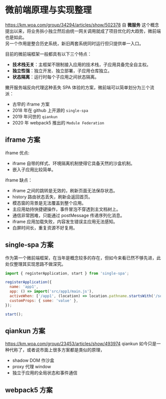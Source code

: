 # 微前端原理与实现整理

https://km.woa.com/group/34294/articles/show/502378
自 **微服务** 这个概念提出以来，将业务拆小独立然后由统一网关调用就成了项目优化的大趋势，微前端也是如此。<br />
另一个作用是整合历史系统，新旧两套系统同时运行但只提供单一入口。

目前的微前端框架一般都具有以下三个特点：

- **技术栈无关**：主框架不限制接入应用的技术栈，子应用具备完全自主权。
- **独立性强**：独立开发、独立部署，子应用仓库独立。
- **状态隔离**：运行时每个子应用之间状态隔离。

撇开服务端反向代理这种丢失 SPA 体验的方案，微前端可以简单划分为三个流派：

- 古早的 iframe 方案
- 2018 年在 github 上开源的 `single-spa`
- 2019 年问世的 `qiankun`
- 2020 年 webpack5 推出的 `Module Federation`

## iframe 方案

iframe 优点:

- iframe 自带的样式、环境隔离机制使得它具备天然的沙盒机制。
- 嵌入子应用比较简单。

iframe 缺点：

- iframe 之间的跳转是无效的，刷新页面无法保存状态。
- history 路由状态丢失，刷新会返回首页。
- 模态窗的背景是无法覆盖到整个应用。
- 主应用劫持快捷键操作，事件冒泡不穿透到主文档树上。
- 通信非常困难，只能通过 postMessage 传递序列化消息。
- iframe 应用加载失败，内容发生错误主应用无法感知。
- 白屏时间长，重复资源不好复用。

## single-spa 方案

作为第一个微前端框架，在当年是概念较多的存在，但如今来看已然不够先进，此处仅整理其实现思路不做深究。

```js
import { registerApplication, start } from 'single-spa';

registerApplication({
  name: 'app1',
  app: () => import('src/app1/main.js'),
  activeWhen: ['/app1', (location) => location.pathname.startsWith('/some/other/path')],
  customProps: { some: 'value' },
});

start();
```

## qiankun 方案

https://km.woa.com/group/23453/articles/show/493974
qiankun 如今只是一种代称了，或者说市面上很多方案都是类似的原理，

- shadow DOM 作沙盒
- proxy 代理 window
- 独立于应用的全局状态和事件通信

## webpack5 方案
